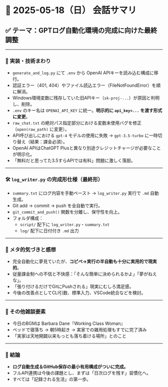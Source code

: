 # 📅 2025-05-18（日） 会話サマリ

## ✅ テーマ：GPTログ自動化環境の完成に向けた最終調整

---

### 🔧 実装・技術まわり

- `generate_and_log.py` にて `.env` から OpenAI APIキーを読み込む構成に移行。
- 認証エラー（401, 404）やファイル読込エラー（FileNotFoundError）を順に解消。
- Windows環境変数に残存していた旧APIキー（`sk-proj-...`）が原因と判明し、削除。
- `.env` のキー名は `OPENAI_API_KEY` に統一。**明示的に `api_key=...` を渡す形式に変更**。
- `raw_chat.txt` の絶対パス指定部分における変数未使用バグを修正（`open(raw_path)` に変更）。
- API呼び出しにおける `gpt-4` モデルの使用に失敗 → `gpt-3.5-turbo` に一時切り替え（結果：課金必須）。
- OpenAI APIはChatGPT Plusと異なり別途クレジットチャージが必要なことが明示化。
- 「無料だと思ってた3.5すらAPIでは有料」問題に激しく落胆。

---

### 🛠 `log_writer.py` の完成形仕様（最終形）

- `summary.txt` にログ内容を手動ペースト → `log_writer.py` 実行で `.md` 自動生成。
- Git add → commit → push を全自動で実行。
- `git_commit_and_push()` 関数を分離し、保守性を向上。
- フォルダ構成：  
  - `script/` 配下に `log_writer.py`・`summary.txt`  
  - `log/` 配下に日付付き `.md` 出力

---

### 💭 メタ的気づきと感想

- 完全自動化に夢見ていたが、**コピペ→実行の半自動も十分に実用的で現実的**。
- 従量課金制への不信と不快感：「そんな簡単に決められるかよ」「夢がねえな」。
- 「張り付けるだけでGitにPushされる」現実にむしろ満足感。
- 今後の改善点としてCLI引数、標準入力、VSCode統合などを検討。

---

### 📝 その他雑談要素

- 今日のBGMは Barbara Dane『Working Class Woman』
- ベッドで寝落ち → 朝5時起き → 実家での雑用処理もすでに完了済み
- 「実家は天地開闢以来もっとも落ち着ける場所」とのこと

---

### 🎯 結論

- **ログ自動生成＆GitHub保存の最小有用構成がついに完成。**
- フルAPI連携は今後の課題とし、まずは「日次ログを残す」習慣化へ。
- すべては「記録される生活」の第一歩。

